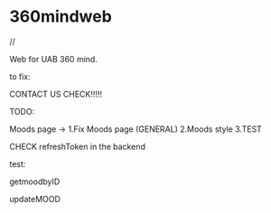 # 360mindweb

//

Web for UAB 360 mind.

to fix:

CONTACT US CHECK!!!!!

TODO:

Moods page ->
1.Fix Moods page (GENERAL)
2.Moods style
3.TEST

CHECK refreshToken in the backend

test:

getmoodbyID

updateMOOD
